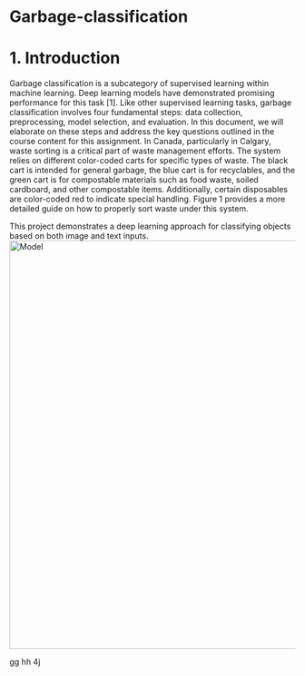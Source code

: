 # Garbage-classification


# 1. Introduction
 Garbage classification is a subcategory of supervised learning within machine learning. Deep learning models have demonstrated promising performance for this task [1]. Like other supervised learning tasks, garbage classification involves four fundamental steps: data collection, preprocessing, model selection, and evaluation. In this document, we will elaborate on these steps and address the key questions outlined in the course content for this assignment.
In Canada, particularly in Calgary, waste sorting is a critical part of waste management efforts. The system relies on different color-coded carts for specific types of waste. The black cart is intended for general garbage, the blue cart is for recyclables, and the green cart is for compostable materials such as food waste, soiled cardboard, and other compostable items. Additionally, certain disposables are color-coded red to indicate special handling. Figure 1 provides a more detailed guide on how to properly sort waste under this system.


This project demonstrates a deep learning approach for classifying objects based on both image and text inputs.
<img src="https://github.com/user-attachments/assets/e25fa132-8f6a-4606-a409-2a06330b93e1" alt="Model" width="720"/>



gg
hh
4j



